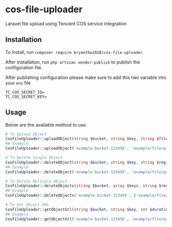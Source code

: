 # cos-file-uploader
Laravel file upload using Tencent COS service integration

## Installation
To  install, run `composer require bryanthw1020/cos-file-uploader`.

After installation, run `php artisan vendor:publish` to publish the configuration file.

After publishing configuration please make sure to add this two variable into your `env` file
```
TC_COS_SECRET_ID=
TC_COS_SECRET_KEY=
```

## Usage
Below are the available method to use.

```php
# To Upload Object
CosFileUploader::uploadObject(string $bucket, string $key, string $fileName, string $base64EncodedFile, string$region = 'ap-singapore', string $schema = 'http');
## Example
CosFileUploader::uploadObject('example-bucket-123456', 'example/file/path', 'example.jpg', $base64EncodedFile);

# To Delete Single Object
CosFileUploader::deleteObject(string $bucket, string $key, string $region = 'ap-singapore', string $schema = 'http');
## Example
CosFileUploader::deleteObject('example-bucket-123456', 'example/file/path/example.jpg');

# To Delete Multiple Object
CosFileUploader::deleteObjects(string $bucket, array $keys, string $region = 'ap-singapore', string $schema = 'http');
## Example
CosFileUploader::deleteObjects('example-bucket-123456', ['example/file/path/example1.jpg', 'example/file/path/example2.jpg']);

# To Get Object URL
CosFileUploader::getObjectUrl(string $bucket, string $key, int $duration = 10, string $region = 'ap-singapore', string $schema = 'http');
## Example
CosFileUploader::getObjectUrl('example-bucket-123456', 'example/file/path/example.jpg');
```
